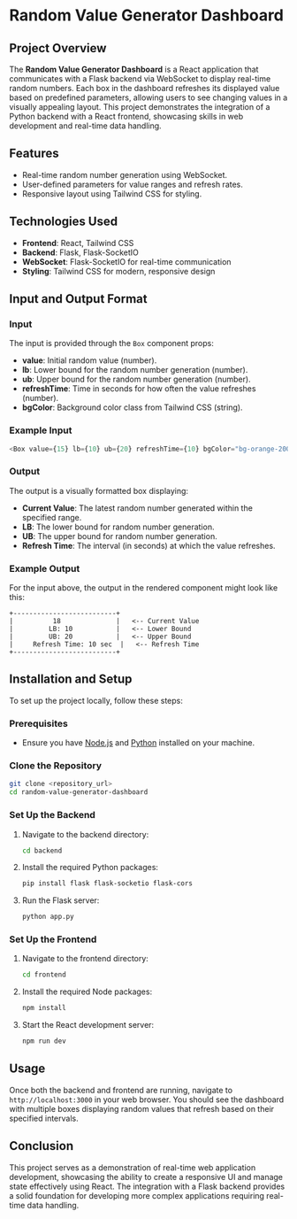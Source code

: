 # Random Value Generator Dashboard

## Project Overview

The **Random Value Generator Dashboard** is a React application that communicates with a Flask backend via WebSocket to display real-time random numbers. Each box in the dashboard refreshes its displayed value based on predefined parameters, allowing users to see changing values in a visually appealing layout. This project demonstrates the integration of a Python backend with a React frontend, showcasing skills in web development and real-time data handling.

## Features

- Real-time random number generation using WebSocket.
- User-defined parameters for value ranges and refresh rates.
- Responsive layout using Tailwind CSS for styling.

## Technologies Used

- **Frontend**: React, Tailwind CSS
- **Backend**: Flask, Flask-SocketIO
- **WebSocket**: Flask-SocketIO for real-time communication
- **Styling**: Tailwind CSS for modern, responsive design

## Input and Output Format

### Input

The input is provided through the `Box` component props:

- **value**: Initial random value (number).
- **lb**: Lower bound for the random number generation (number).
- **ub**: Upper bound for the random number generation (number).
- **refreshTime**: Time in seconds for how often the value refreshes (number).
- **bgColor**: Background color class from Tailwind CSS (string).

### Example Input

```javascript
<Box value={15} lb={10} ub={20} refreshTime={10} bgColor="bg-orange-200" />
```

### Output

The output is a visually formatted box displaying:

- **Current Value**: The latest random number generated within the specified range.
- **LB**: The lower bound for random number generation.
- **UB**: The upper bound for random number generation.
- **Refresh Time**: The interval (in seconds) at which the value refreshes.

### Example Output

For the input above, the output in the rendered component might look like this:

```
+--------------------------+
|          18              |   <-- Current Value
|         LB: 10           |   <-- Lower Bound
|         UB: 20           |   <-- Upper Bound
|     Refresh Time: 10 sec  |   <-- Refresh Time
+--------------------------+
```

## Installation and Setup

To set up the project locally, follow these steps:

### Prerequisites

- Ensure you have [Node.js](https://nodejs.org/) and [Python](https://www.python.org/downloads/) installed on your machine.

### Clone the Repository

```bash
git clone <repository_url>
cd random-value-generator-dashboard
```

### Set Up the Backend

1. Navigate to the backend directory:
   ```bash
   cd backend
   ```

2. Install the required Python packages:
   ```bash
   pip install flask flask-socketio flask-cors
   ```

3. Run the Flask server:
   ```bash
   python app.py
   ```

### Set Up the Frontend

1. Navigate to the frontend directory:
   ```bash
   cd frontend
   ```

2. Install the required Node packages:
   ```bash
   npm install
   ```

3. Start the React development server:
   ```bash
   npm run dev
   ```

## Usage

Once both the backend and frontend are running, navigate to `http://localhost:3000` in your web browser. You should see the dashboard with multiple boxes displaying random values that refresh based on their specified intervals.

## Conclusion

This project serves as a demonstration of real-time web application development, showcasing the ability to create a responsive UI and manage state effectively using React. The integration with a Flask backend provides a solid foundation for developing more complex applications requiring real-time data handling.

